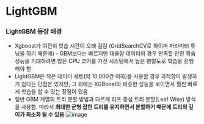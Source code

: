LightGBM
=========

### LightGBM 등장 배경
- Xgboost가 여전히 학습 시간이 오래 걸림 (GridSearchCV로 하이퍼 파라미터 튜닝을 하기 때문에) - GBM보다는 빠르지만 대용량 데이터의 경우 만족할 만한 학습 성능을 기대하려면 많은 CPU 코어를 가진 시스템에서 높은 병렬도로 학습을 진행해야 함
- LightGBM은 적은 데이터 세트(약 10,000건 이하)를 사용할 경우 과적합이 발생하기 쉽다는 단점은 있지만, 그 외에는 XGBoost와 비슷한 성능을 보이면서 훨씬 빠르게 학습을 할 수 있는 장점이 있음
- 일반 GBM 계열의 트리 분할 방법과 다르게 리프 중심 트리 분할(Leaf Wise) 방식을 사용함. 따라서 __최대한 균형 잡힌 트리를 유지하면서 분할하기 때문에 트리의 깊이가 최소화 될 수 있음__
  ![image](https://github.com/seungye-kwak/til_log/assets/112370282/0f1a89c2-41dd-4752-b468-cd57b795c124)
